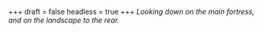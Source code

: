 
+++
draft = false
headless = true
+++
_Looking down on the main fortress, and on the landscape to the rear._
